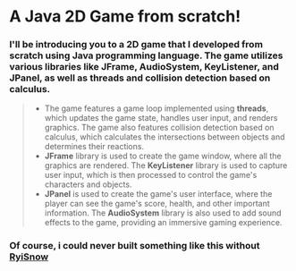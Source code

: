 # A Java 2D Game from scratch! 

### I'll be introducing you to a 2D game that I developed from scratch using Java programming language. The game utilizes various libraries like JFrame, AudioSystem, KeyListener, and JPanel, as well as threads and collision detection based on calculus.
> - The game features a game loop implemented using **threads**, which updates the game state, handles user input, and renders graphics. The game also features collision detection based on calculus, which calculates the intersections between objects and determines their reactions.
> - **JFrame** library is used to create the game window, where all the graphics are rendered. The **KeyListener** library is used to capture user input, which is then processed to control the game's characters and objects.
> - **JPanel** is used to create the game's user interface, where the player can see the game's score, health, and other important information. The **AudioSystem** library is also used to add sound effects to the game, providing an immersive gaming experience.

### Of course, i could never built something like this without [RyiSnow](https://www.youtube.com/@RyiSnow)
